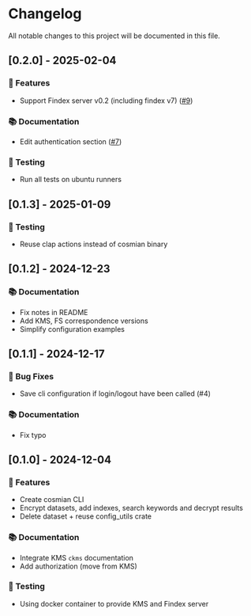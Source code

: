 # Changelog

All notable changes to this project will be documented in this file.

## [0.2.0] - 2025-02-04

### 🚀 Features

- Support Findex server v0.2 (including findex v7) ([#9](https://github.com/Cosmian/client/pull/9))

### 📚 Documentation

- Edit authentication section ([#7](https://github.com/Cosmian/client/pull/7))

### 🧪 Testing

- Run all tests on ubuntu runners

## [0.1.3] - 2025-01-09

### 🧪 Testing

- Reuse clap actions instead of cosmian binary

## [0.1.2] - 2024-12-23

### 📚 Documentation

- Fix notes in README
- Add KMS, FS correspondence versions
- Simplify configuration examples

## [0.1.1] - 2024-12-17

### 🐛 Bug Fixes

- Save cli configuration if login/logout have been called (#4)

### 📚 Documentation

- Fix typo

## [0.1.0] - 2024-12-04

### 🚀 Features

- Create cosmian CLI
- Encrypt datasets, add indexes, search keywords and decrypt results
- Delete dataset + reuse config_utils crate

### 📚 Documentation

- Integrate KMS `ckms` documentation
- Add authorization (move from KMS)

### 🧪 Testing

- Using docker container to provide KMS and Findex server

<!-- generated by git-cliff -->
